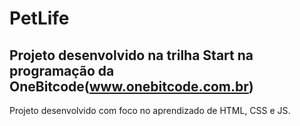 # PetLife
## Projeto desenvolvido na trilha Start na programação da OneBitcode(www.onebitcode.com.br)
Projeto desenvolvido com foco no aprendizado de HTML, CSS e JS.
